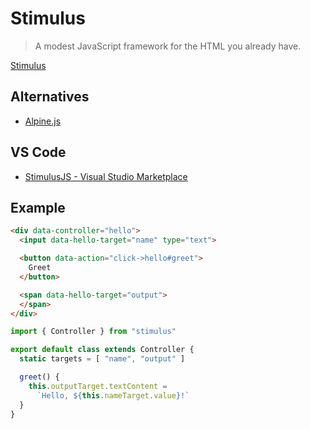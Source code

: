 # Stimulus

> A modest JavaScript framework for the HTML you already have.

[Stimulus](https://stimulus.hotwired.dev/)

## Alternatives

* [Alpine.js](https://alpinejs.dev/)


## VS Code

* [StimulusJS - Visual Studio Marketplace](https://marketplace.visualstudio.com/items?itemName=tejanium.stimulusjs)

## Example

```html
<div data-controller="hello">
  <input data-hello-target="name" type="text">

  <button data-action="click->hello#greet">
    Greet
  </button>

  <span data-hello-target="output">
  </span>
</div>
```

```js
import { Controller } from "stimulus"

export default class extends Controller {
  static targets = [ "name", "output" ]

  greet() {
    this.outputTarget.textContent =
      `Hello, ${this.nameTarget.value}!`
  }
}
```

